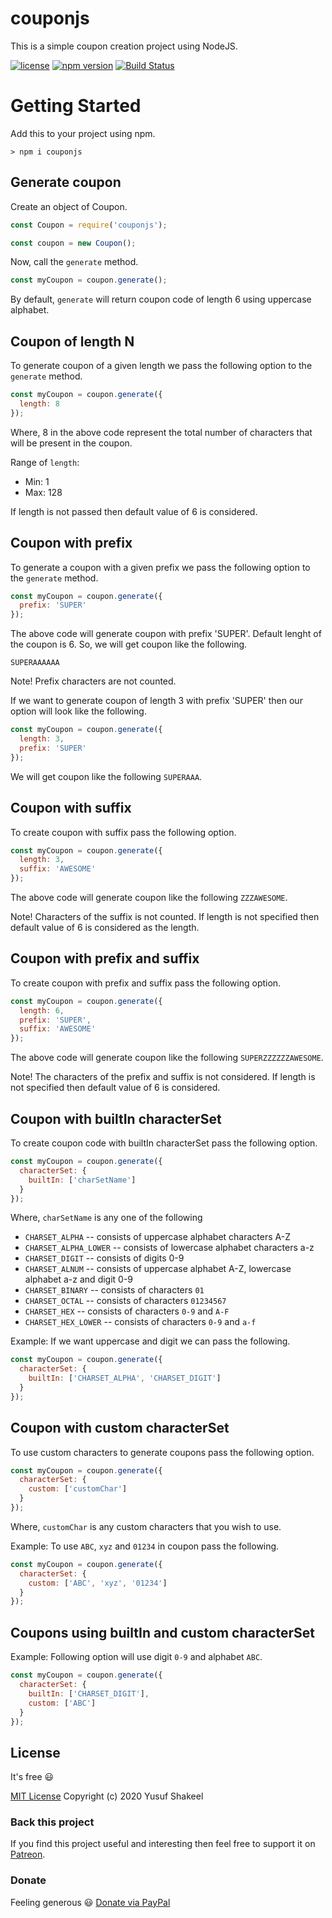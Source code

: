 # couponjs
This is a simple coupon creation project using NodeJS.

[![license](https://img.shields.io/badge/license-MIT-blue.svg)](https://github.com/yusufshakeel/couponjs)
[![npm version](https://img.shields.io/badge/npm-0.6.0-blue.svg)](https://www.npmjs.com/package/couponjs)
[![Build Status](https://travis-ci.com/yusufshakeel/couponjs.svg?branch=master)](https://travis-ci.com/yusufshakeel/couponjs)

# Getting Started
Add this to your project using npm.
```
> npm i couponjs
```

## Generate coupon
Create an object of Coupon.
```javascript
const Coupon = require('couponjs');

const coupon = new Coupon();
```

Now, call the `generate` method.
```javascript
const myCoupon = coupon.generate();
```

By default, `generate` will return coupon code of length 6 using uppercase alphabet.

## Coupon of length N
To generate coupon of a given length we pass the following option to the `generate` method.
```javascript
const myCoupon = coupon.generate({
  length: 8
});
```
Where, 8 in the above code represent the total number of characters that will be present in the coupon.

Range of `length`:
* Min: 1
* Max: 128

If length is not passed then default value of 6 is considered.

## Coupon with prefix
To generate a coupon with a given prefix we pass the following option to the `generate` method.
```javascript
const myCoupon = coupon.generate({
  prefix: 'SUPER'
});
```
The above code will generate coupon with prefix 'SUPER'. Default lenght of the coupon is 6. So, we will get coupon like the following.

`SUPERAAAAAA`

Note! Prefix characters are not counted.

If we want to generate coupon of length 3 with prefix 'SUPER' then our option will look like the following.
```javascript
const myCoupon = coupon.generate({
  length: 3,
  prefix: 'SUPER'
});
```
We will get coupon like the following `SUPERAAA`.

## Coupon with suffix
To create coupon with suffix pass the following option.
```javascript
const myCoupon = coupon.generate({
  length: 3,
  suffix: 'AWESOME'
});
```
The above code will generate coupon like the following `ZZZAWESOME`.

Note! Characters of the suffix is not counted. If length is not specified then default value of 6 is considered as the length.

## Coupon with prefix and suffix
To create coupon with prefix and suffix pass the following option.
```javascript
const myCoupon = coupon.generate({
  length: 6,
  prefix: 'SUPER',
  suffix: 'AWESOME'
});
```
The above code will generate coupon like the following `SUPERZZZZZZAWESOME`.

Note! The characters of the prefix and suffix is not considered. If length is not specified then default value of 6 is considered.

## Coupon with builtIn characterSet
To create coupon code with builtIn characterSet pass the following option.
```javascript
const myCoupon = coupon.generate({
  characterSet: {
    builtIn: ['charSetName']
  }
});
```
Where, `charSetName` is any one of the following

- `CHARSET_ALPHA` -- consists of uppercase alphabet characters A-Z
- `CHARSET_ALPHA_LOWER` -- consists of lowercase alphabet characters a-z
- `CHARSET_DIGIT` -- consists of digits 0-9
- `CHARSET_ALNUM` -- consists of uppercase alphabet A-Z, lowercase alphabet a-z and digit 0-9
- `CHARSET_BINARY` -- consists of characters `01`
- `CHARSET_OCTAL` -- consists of characters `01234567`
- `CHARSET_HEX` -- consists of characters `0-9` and `A-F`
- `CHARSET_HEX_LOWER` -- consists of characters `0-9` and `a-f`

Example: If we want uppercase and digit we can pass the following.
```javascript
const myCoupon = coupon.generate({
  characterSet: {
    builtIn: ['CHARSET_ALPHA', 'CHARSET_DIGIT']
  }
});
```

## Coupon with custom characterSet
To use custom characters to generate coupons pass the following option.
```javascript
const myCoupon = coupon.generate({
  characterSet: {
    custom: ['customChar']
  }
});
```
Where, `customChar` is any custom characters that you wish to use.

Example: To use `ABC`, `xyz` and `01234` in coupon pass the following.
```javascript
const myCoupon = coupon.generate({
  characterSet: {
    custom: ['ABC', 'xyz', '01234']
  }
});
```

## Coupons using builtIn and custom characterSet
Example: Following option will use digit `0-9` and alphabet `ABC`.
```javascript
const myCoupon = coupon.generate({
  characterSet: {
    builtIn: ['CHARSET_DIGIT'],
    custom: ['ABC']
  }
});
```

## License
It's free :smiley:

[MIT License](https://github.com/yusufshakeel/couponjs/blob/master/LICENSE) Copyright (c) 2020 Yusuf Shakeel

### Back this project

If you find this project useful and interesting then feel free to support it on [Patreon](https://www.patreon.com/yusufshakeel).

### Donate
Feeling generous :smiley: [Donate via PayPal](https://www.paypal.me/yusufshakeel)